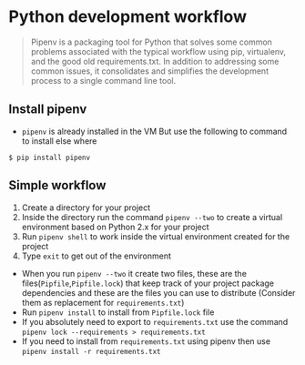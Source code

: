 # Python development workflow

> Pipenv is a packaging tool for Python that solves some common problems associated with the typical workflow using pip, virtualenv, and the good old requirements.txt. In addition to addressing some common issues, it consolidates and simplifies the development process to a single command line tool.

## Install pipenv

- `pipenv` is already installed in the VM But use the following to command to install else where 

```
$ pip install pipenv
```


## Simple workflow

1. Create a directory for your project
2. Inside the directory run the command `pipenv --two` to create a virtual environment based on Python 2.x for your project
3. Run `pipenv shell` to work inside the virtual environment created for the project
4. Type `exit` to get out of the environment


- When you run `pipenv --two` it create two files, these are the files(`Pipfile`,`Pipfile.lock`) that keep track of your project package dependencies and these are the files you can use to distribute (Consider them as replacement for `requirements.txt`)
- Run `pipenv install` to install from `Pipfile.lock` file
- If you absolutely need to export to `requirements.txt` use the command `pipenv lock --requirements > requirements.txt`
- If you need to install from `requirements.txt` using pipenv then use `pipenv install -r requirements.txt `